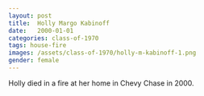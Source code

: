 ```yaml
---
layout: post
title:  Holly Margo Kabinoff
date:   2000-01-01
categories: class-of-1970
tags: house-fire
images: /assets/class-of-1970/holly-m-kabinoff-1.png
gender: female
---
```

Holly died in a fire at her home in Chevy Chase in 2000.
